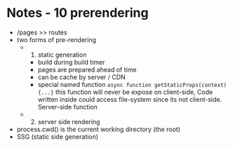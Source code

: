 # Notes - 10 prerendering

- /pages >> routes
- two forms of pre-rendering
  - 1. static generation
    - build during build timer
    - pages are prepared ahead of time
    - can be cache by server / CDN
    - special named function `async function getStaticProps(context){...}` this function will never be expose on client-side, Code written inside could access file-system since its not client-side. Server-side function
  - 2. server side rendering
- process.cwd() is the current working directory (the root)
- SSG (static side generation)